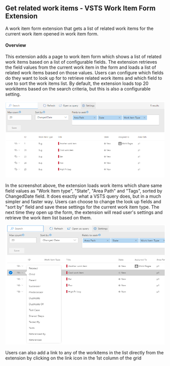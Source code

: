 ## Get related work items - VSTS Work Item Form Extension ##

A work item form extension that gets a list of related work items for the current work item opened in work item form.

#### Overview ####

This extension adds a page to work item form which shows a list of related work items based on a list of configurable fields. The extension retrieves the field values from the current work item in the form and loads a list of related work items based on those values. Users can configure which fields do they want to look up for to retrieve related work items and which field to use to sort the work items list. By default, the extension loads top 20 workitems based on the search criteria, but this is also a configurable setting.

![Group](img/Example.png)

In the screenshot above, the extension loads work items which share same field values as "Work Item type", "State", "Area Path" and "Tags", sorted by ChangedDate field. It does exactly what a VSTS query does, but in a much simpler and faster way.
Users can choose to change the look up fields and "sort by" field and save these settings for the current work item type. The next time they open up the form, the extension will read user's settings and retrieve the work item list based on them.

![Group](img/AddLinkExample.png)

Users can also add a link to any of the workitems in the list directly from the extension by clicking on the link icon in the 1st column of the grid